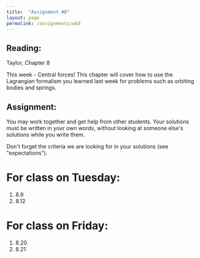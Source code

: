 ```yaml
---
title:  "Assignment #8"
layout: page
permalink: /assignments/wk8
---
```


## Reading:  
Taylor, Chapter 8

This week - Central forces! This chapter will cover how to use the Lagrangian formalism you learned last week for problems such as orbiting bodies and springs.

## Assignment:
You may work together and get help from other students. Your solutions must be written in your own words, without looking at someone else's solutions while you write them.

Don't forget the criteria we are looking for in your solutions (see "expectations").

# For class on Tuesday:

1. 8.9
2. 8.12

# For class on Friday:

1. 8.20
2. 8.21 
